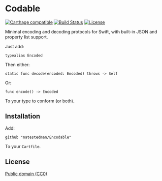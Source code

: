 # Codable

[![Carthage compatible](https://img.shields.io/badge/Carthage-compatible-4BC51D.svg?style=flat)](https://github.com/Carthage/Carthage)
[![Build Status](https://travis-ci.org/natestedman/Codable.svg?branch=master)](https://travis-ci.org/natestedman/Codable)
[![License](https://img.shields.io/badge/license-Creative%20Commons%20Zero%20v1.0%20Universal-blue.svg)](https://creativecommons.org/publicdomain/zero/1.0/)

Minimal encoding and decoding protocols for Swift, with built-in JSON and property list support.

Just add:

    typealias Encoded

Then either:

    static func decode(encoded: Encoded) throws -> Self

Or:

    func encode() -> Encoded

To your type to conform (or both).

## Installation

Add:

    github "natestedman/Encodable"

To your `Cartfile`.

## License

[Public domain (CC0)](https://creativecommons.org/publicdomain/zero/1.0/)
